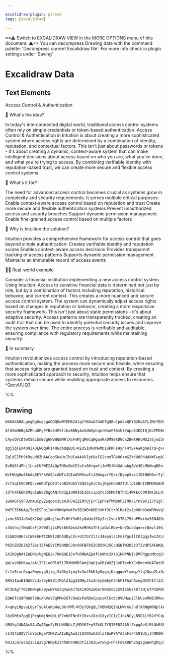 ```yaml
---

excalidraw-plugin: parsed
tags: [excalidraw]

---
```

==⚠  Switch to EXCALIDRAW VIEW in the MORE OPTIONS menu of this document. ⚠== You can decompress Drawing data with the command palette: 'Decompress current Excalidraw file'. For more info check in plugin settings under 'Saving'


# Excalidraw Data

## Text Elements
 Access Control & Authentication

🧠 What's the idea?

In today's interconnected digital world, traditional access control systems often rely on simple credentials or token-based authentication.
 Access Control & Authentication in Intuition is about creating a more sophisticated system where access rights are determined by a combination of identity, reputation, 
and contextual factors.
This isn't just about passwords or tokens - it's about creating a dynamic, context-aware system that can make intelligent decisions about access based on who you are,
 what you've done, and what you're trying to access. By combining verifiable identity with reputation-based trust, we can create more secure and flexible access control systems.

🚨 What's it for?

The need for advanced access control becomes crucial as systems grow in complexity and security requirements. It serves multiple critical purposes:
Enable context-aware access control based on reputation and trust
Create more secure and flexible authentication systems
Prevent unauthorized access and security breaches
Support dynamic permission management
Enable fine-grained access control based on multiple factors

🔗 Why is Intuition the solution?

Intuition provides a comprehensive framework for access control that goes beyond simple authentication:
Creates verifiable identity and reputation scores
Enables context-aware access decisions
Provides transparent tracking of access patterns
Supports dynamic permission management
Maintains an immutable record of access events

👩‍💻 Real-world example

Consider a financial institution implementing a new access control system. Using Intuition:
Access to sensitive financial data is determined not just by role, but by a combination of factors including reputation, historical behavior, and current context.
 This creates a more nuanced and secure access control system.
The system can dynamically adjust access rights based on changes in reputation or behavior, creating a more responsive security framework.
 This isn't just about static permissions - it's about adaptive security.
Access patterns are transparently tracked, creating an audit trail that can be used to identify potential security issues and improve the system over time.
The entire process is verifiable and auditable, ensuring compliance with regulatory requirements while maintaining security.

🧩 In summary

Intuition revolutionizes access control by introducing reputation-based authentication, making the process more secure and flexible,
 while ensuring that access rights are granted based on trust and context. By creating a more sophisticated approach to security,
 Intuition helps ensure that systems remain secure while enabling appropriate access to resources. ^QxcvUUQ3

%%
## Drawing
```compressed-json
N4KAkARALgngDgUwgLgAQQQDwMYEMA2AlgCYBOuA7hADTgQBuCpAzoQPYB2KqATLZMzYBXUtiRoIACyhQ4zZAHoFAc0JRJQgEYA6bGwC2CgF7N6hbEcK4OCtptbErHALRY8RMpWdx8Q1TdIEfARcZgRmBShcZQUebQBObR4aOiCEfQQOKGZuAG1wMFAwYogSbggARRx6AFUaioBmFOLIWERyqCwoZpLMbmcARgAWAYA2bQGBgHZ4qanRgA4eBoae

Af4SmH6BgAZRhu0FgFYBo54Fkfiho6WNyAoSdW5phqntHamF46mhtYWpo53KQIQjKaTPD6AgqQazKYLcHZA5hQUhsADWCAAwmx8GxSOUAMQDBDE4k9SCaXDYNHKVFCDjEbG4/ESFHWZhwXCBLLkiAAM0I+HwAGVYPCJIIPLzkaiMQB1R6Sbh8aEQGXohCimDi9CSspAulgjjhHJodaqtic7BqLZmnaI1W04RwACSxFNqFyAF0gXzyBk3dwOEIhUD

CAysOVcDteXSGcbmB7g6HVWEEMRlXsFmMjqMeCqWgwmKxOM8GkDGCx2BwAHKcMSZs6je250Zh5gAETSnQzaD5BDCQM0wgZAFFghkskmQ/ggUI4MRcD3nj94kchnMTtcHYWiBw0UGZ0DcdT09x+/hB6rOphuhJUABBbBiROobFZVH4VAAMkfQnUmRQOYS7VgAOhw4GAHwbgAHu6gcqSEuADkzCoABqAkCEAD84HgS6HCoWwi4wMh6FZEwegcMa2A9

qgjiqFEX4UHi+DENQqHkI4QGcAQqBUi+KEUSiOKoMwMDIukKFsHynT4YE+AwKgnAiYQ+g+AgqDYIExCAVYl6KaQBEYi4lJhMQvH/pIOl4FxHDaOBj7Piab6cEJX6/g+FlWSBSnhqgeFQEIajVuhKG4MO/4aYEIEcMovGoPoeLqYIcCSIQyLATRonifoqAUJZgS8Y5r6kKC0ihQV2mdKQ+jhumqCaApuAaQYmjht5+FSeh2lZDabGBHA/7tWx4HWG

ZgldEIPH9tReLMHZHAACqpShaUcIhUCoAAVkIyK8eFG2comTGkO6+mGZkKHOOhUAkWFwgbZpIRATFcXEDAHC4DV2BseNt7OJQXJJWJnQ5eoS4adY8W4BipGdEKoKAbRCDWiWHChfthX8fVoR1UpeVsKgMDCLxgTUPZeXg0TQiIYwtGcAgbGjblCEbVTiEFSiMDhrFUAE3xJraKgABCCl6PorUcNzqCVoQAphcEXU6bAuVqJIqD9YNNnOCZdUojtU

BsRQ6l4Phj1LupCUFWE2AiOpTN8sEmCEJoCv86+gmfiJwMSfN4GALwbgAVe3BLMkWoqB8ni2EQYtlmoMadURwZuDEPQ1hiGZbsCS5nuaMjBjhJFQjWjxoRe9lKFOhQpHNapjs2rxDIicjIj14EACOgWBJO2SCy6G1hKQjAofoIZAWpkVBe4qADaQcBsGE8jgaOH0u8bLldP9FCA5jTke8JOtmUpGtRDZDdmXryLgZiUWdPFiVNzbBX23Xq/mQBPX

WcFWUg8w4EAAqBEYFkVA9JcAWTxIQIwdVM5nwfi3ZWmgorYEsr/Dgwp5xz1IBtN6H0vrTyYDVRMwV9DWGiOkQCS8V4KwFMaZwtJcC1QzkVLOH59440PvhEe+Ax7UKpLzFgOEOB+0AOi7wcFJpT8lkQKp80KSn/NWKOuEpFBSUnAVEZhtKhRrmohAlk0aEFpn6T6CBjponDniHe7ts7CTBhtZQbAC65yJo3Vgtc7aeQ/u1ZAV8b4FxlnLV+GEerKy

ZsfdqIk9CBFQcveWBdfpQE3tvGB2kUbVlQQAtgGiC5sjRpybkG02TUilp1GBnIZBMDRuBdBcBMHZFou9T65h8HVTSqjKGH1lDkKyOBAAsgwrI/TQr4RUiPKIr9AiRMPnySxKEEBAOyIIv2gBLHcALAEftADdO6gAASiEfAzhjosVQFgT6alBHvgcEwOKNC066VIulAKp8VJqW7lLJqxoq4wL3l+b+6RBY1FYC9fy0jqzeI4E+LGvMm76KAoYtqHB

i5fkXFEEKSMqo1WNGZDgbANrbV2g1dWOIGb1QivipqYsJbhM6tNfhK14W+EcC9MJNk2LLX4cBL8ucEJmDxIzRuj98nNTIreeaqAloSLNp0LRlt1LBjTtAlxzcn7MMFa5MuIN5pLSBtlCG+EcGNPcPJXixBcUbRgSVMEdSD6KVNghGKBdfJMuChYzluBuWkB+jfV5d8CpRLnvo2m1t4EKSMRkUxIqxUrWYGtHF+s9r3REifJpiAWlEM4Jda6t0MbJ

1wHAGFSVFU2nmuCpyZSqpoxJupHJHJAZZENYUjErFIpPVefhMBnF2IMK/LYnV9V1I7V1gTIJQE+QKTnjJICPFA0lWVq0oQBcmZPPUZW2OPycqZMuUBDIGrY46QKmotgWMJH+KsK/Jmba1CxLYhdFuL0xY+CcGIFW6h1YIGUCGJceIFLt07l0upeVBQW36VEcMUsp2FsEZBQAl7uSJEkIfQJDSAwEEUClRsk5k4nkZwSB87lVfPquI1hxAi5S0dZw

bW7C356KAp/TgbESFoilmhfdWNpVwKfo3B2WBnbBDJvhf9Ctr0lRet2s1pU6nb3oWRMyVqlIX1NXy9ewrhai09S9JqrHkqsoytAmpqIqRq0hWB2AvHJEBVQ6gSy+A5BHLRrbVCLM1USRfSQ3yU71L8fUpkeWrzdOWhKubGZBEX2CBEC+bQsZKALS6OUByWN3yqvch46j7UIOwXgkhFCaEMK4EURwPCBEiKhzIqITgVEaJ0QvYxZija2ScWrCXXD1

jvne30JJaSmQX2GqUq48ej1uoTr0hY3mRlyOmUo15GyIri2vni57RL79kuPPwihx56N40Sq9Rpy0WnrJ1VXczJgdtlXmrKhW1FBDGH4biuStqp9OpDt6i+gaibaOoBGgpoVAUpp8NmtuiRq11pbVjXdCKh1mDHVOkNjU5arpqEzet1TsUmp6q+j9RTCSAZWxa/Z8GJsoYw3DHDIgnTgEpLSmkuNEUYEyb45IAmVMK0mYpqzYQNN1LEHprysyzPCa

s45ohxjfNmGCxFjXCWUtj2xMVsEhSDxn2keMhRuThtjaQwlRbe+bnYGcadqexrrDmvl19kIoO6WborQ2onXLmq44IAThY5Oqd4XQP16q3OYs4mkGIyXFCq6K6oirr5O9dcQkKsfq3BAHdCBd0AnNPy/cmBD3iqPQgvXp3suniIOeC9QUxNfvExJSqsZ4Zp09zWwUmZyZ8U9DXVtFV2w4y/V2SWMpfxa+kwBiNQHgJKlAphWMmZGYUogkIyDwhVIw

XibBDS8HJsIW0khHTf2UKlzQhAdDyCXc+U17GY2lJcJ4epals1FmiPguIlCK3gqyIwzZXLV/VHqIwlou9gQ9GsEMf6ExeIzGJ0C3h7texRxBAZxMyHrZvBbVvTgUFa+GvFCSXQJfreuUJBAZ7cJZgSJcfDgPPYIFhG8DHLeIvJyMnVGDvTJZ/DtXJGtApcgIpF6EpZVUtCpVBapWpFCFHJNC7VNThUhTpbuXpIDQZBudCeDQacZPOE6RSaZGBOZW

PRZVZDZbZXZfZarI5TAE5YIM5NNDCJOcOOFBFO5ICB5YKJ5CcHSNTW3D5V3T2VdP5AFWKB/DgUFabTLAmMIaFAxI/fQ25JFJqCRSqC7DFOObFIHPFL9QlNiTQElRqMXW7J1aZY/FgUibAelEjVA8vV7VlCBKeF1N1LnDSEQAVeJcNZaJtc2KVe+WVZ3DOMPOzbfA3RzfQbdLVEGHtDgg1RqY1YHY7MTFCUvZBWEe1NDNAu7AyXI9gd1Mo56JHb1d

SX1bQgNAtZWENb/UgNEEo/7KNQHE1SnfuRNbAZpefCnWHc3XYo1HNPNNjcDMFRgpcMtcqStcgKg/JOtWghtD1ZtNTVtIQdtNkQUHHB6SGXOEBMbSFB7EdaebFHSSdJYi/ZgOdIZMyRdddezFo9IRSSsVCFSBAZomzICPdVEQ9eApgWWE9V2Ruc9MZHjGzeEoTWKYPB9dzVWF9N9fAD9RDF9KPGPKcZmADKGQnfpUDWE43KDGDeE+DLkJDaORwl9e

gW/asbDUKaw/eAjISIja0RldIl7RXMbMBSAmjDgOjaGRjWOZjJyDTevbXJvBmcmVKATWzOkgEwLE7cTAqSTGiUvOTWBYo5TKYzbTXbbNKRbHTfdfTILIfEzGUyzazQTZdcGP3ZzfpNjdzO0zzKhHzfdNRKwW+GBSFKJYQUQcIcLX0FyYUbDTMEsrIAAMUaXkm4ChELHwIfGJy4AkGCGkl5ErGS3wGbNBFbPQF5jgF5EEn6SYEDDQGTFnAtHNTanw

Ci1vBixcOcgaPmyoygOjigjSxDky1jmy3v3wl5kK1pSqgojKzqgqwYlymqzYlq1Qwa2Lx3wTKkhkk6wUm61MONi0mhMGwMmG0yFG2gRbwNKm2VVm2ElXImxMOW2UVWzOI2wsK2xSiDO0zAOxzykO2dN6LOwCJaSCNJViI+ju2mQe2MzL21OGg+g+3wMmi/ESLmnAgjRCmjVCNNQxjBwh0kl/Oh3TThzWwingpmPaLR0+0LzRNBgczx3o3UkJyCGJ

0RhIIpxB1NWVVL3xl5yEEZ1tMplZ1pg52NHyJ5zZn5y5mEyF34hF1FhahAxegQIVhItl2ZIVwAvPi92RBVx7XV1mOTKtK4z1wfIaL92N0DmDgy2unMVIGt1jnjjMj/0dzlX713h33d3zgEi9wMNLgTMrmrmDy41DzANhM5J/W7jjz7ibkHgLgP1TwVk0knh4hnmz3CFzyoTXhEsxyO38rdwoyPi1PCUr1cqgGrwCwtMfgbxiutPG08VPj93/k72A

W73UAgT70C0HwKpH30ywNYKn3qVwU4JTQX14OX2wOar0NoXoS32VI5S6s4RT3HjotPzERRRlJv18Dv2QxguCn3SyRfwMB0Xf08PDi/1MXCv/x30AIcT6JAM4DAI/ImsWxBUGslWlhJICTsqQLyrIvQMwOiWarwI3jasCwUrTRmvIM0UoOrQFXrWKWkNuPKVIEqTQUnywXYJn12qOP3wOv4I4D6QFPDCGRENGSlwmTxCmUC1kKnHkLWU2R2QIBUNI

EOWOTcS0P0W0l0OuXhVuV5qMMw2GTcReQsPeRBoCpazsKlkcOcOVUMwuiClhUooMN8JRRwvRTqixRjTCIJWpKiI2nwpu0IviPDh+ySPDBSJ+LSJGOrBZSDOyJ4nGJ5W9MKMRmKPskYvVwqIKiqPTlgS13qNVVsIYpXWxzx3aIIENWTh2NEwtT6Kuo0ltU6VpQxtGN7S5QmI+OihmNY3mP9XzXD2WMBp/w2MjWYrLoxmRBAgOLn1aWOIzT4tNUXFz

X+qHyLRpvuLOyrTyUAleKpHeL9K+PMl+M3y7QkqBL7VBMHSQIhLHW/KuJnUTARNgWRNplkWx3XV/OxNxN3XUjNNfCPWRrJNGt3ovVXivQdKlgZLlSfTVkCFZPZK/UjyKtj15IVhcwGWstigXog2g3y3FIQylKUTM1PkAXlKwygSVI6pzlVNRHVNDoyJ1MAv1KGnxxNI/sJPNM10tOfl8p41tL5MExNPBnLtOwkyeI9Krq9KZh9NFwErikQp23Ngz

l8zDMtu7pgEjPeqUmjNmQdLjP7nb0TNc0tI8xs28zU18yzIC1zIJnzNCyLN5D1LYB2VYCgW4D1gZlVD3AQAAAkQQLVngkgjgCgABfcAH0OgHNOAUUc2bgIoVoSyDIcoRcNYnoBgQgExIWTep0ekRkHEPEQkPkXJvJxJ/lQCPudIUUWULELJlkdAIkEkGpgp+OrIYp/QVJ6kdJhkJkbJ1kJ48mwCOp0gfJRpqswUEUMUcQXUHEfUAoCAQphpkGUpj

UBUYgJ4NAAsSAaZqARpuZjELUHUNUcZjMDYKZ+p9ZkGLZYQI0E0Z4A5tZxpgAeStBtAhB3FWaOYGZchrJqjrLQAbOeb6aKZBirNLPLOWaecOd+ZmfSHnKgF7OUH7IgHbO6CuZedmaiCwQfD6bYHQuTkPBTBKGuZBmXmIDRYD0sixYkC5AD16f6ZBiJYxYWngFGYgDjH2cmYwM/HwAAA1nhRgpgdhtBRgjgGgdgGh4gdgtx4gFg2wWXNIcR8AABNM

sI4I4bQQV7lnYeIHgeYXMFZiAIwNgAwSJ1UVOXwUZ3ls4BoRYAYAJxFsF459IU5jJhMD0RlkcZlkoWkEgMsxx4Fg5914gUUVA+sn1kqYgHpQiBAHAs8PsAcFxt14N9pypqJyAIWHEXsdAUgZQSkAACjWCmDYhzbzemDYlNYAEpeQdkoHKnGWM3cBs3BW8263eAG2S2IArXJm1nNmEA7mbJpwcXIAVidkIw6SDXCwvNV5U3nGgQUjU8nGvcY2ShcF

RmJ2LR/w3GZ251W2Sg7BNpkZshhQPo4BQ3tII3U2LwrwSg+FPCFo9X8Bh2Sg2gGWwhghqJqxhz9YDA6X2gJyjxXGD0G1zxo3jxQgoXn3GAr2cRsX8AAnwB/H+B+QAMPRgBAn/GgA
```
%%
